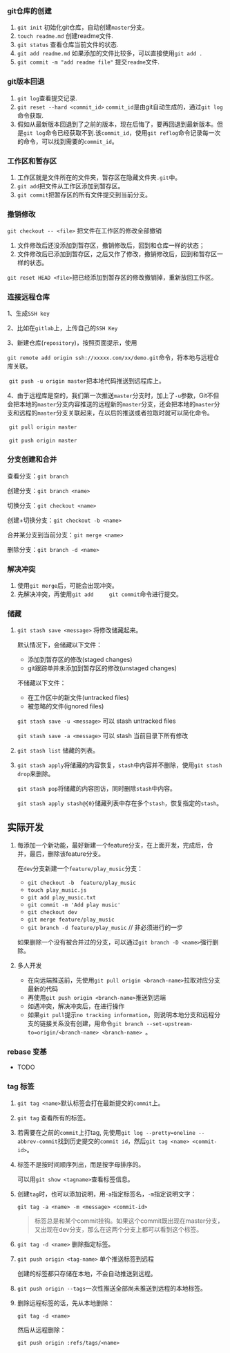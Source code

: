 ### git仓库的创建

1. `git init` 初始化git仓库，自动创建`master`分支。
2. `touch readme.md`  创建readme文件.
3. `git status` 查看仓库当前文件的状态.
4. `git add readme.md`  如果添加的文件比较多，可以直接使用`git add .`
5. `git commit -m "add readme file"`  提交`readme`文件.

### git版本回退

1. `git log`查看提交记录.
2. `git reset --hard <commit_id>` `commit_id`是由git自动生成的，通过`git log`命令获取.
3. 假如从最新版本回退到了之前的版本，现在后悔了，要再回退到最新版本。但是`git log`命令已经获取不到.该`commit_id`，使用`git reflog`命令记录每一次的命令，可以找到需要的`commit_id`。

### 工作区和暂存区

1. 工作区就是文件所在的文件夹，暂存区在隐藏文件夹`.git`中。
2. `git add`把文件从工作区添加到暂存区。
3. `git commit`把暂存区的所有文件提交到当前分支。

### 撤销修改

`git checkout -- <file>`  把文件在工作区的修改全部撤销

1. 文件修改后还没添加到暂存区，撤销修改后，回到和仓库一样的状态；
2. 文件修改后已添加到暂存区，之后又作了修改，撤销修改后，回到和暂存区一样的状态。

`git reset HEAD <file>`把已经添加到暂存区的修改撤销掉，重新放回工作区。

### 连接远程仓库

1、生成`SSH key`

2、比如在`gitlab`上，上传自己的`SSH Key`

3、新建仓库(`repository`)，按照页面提示，使用

​	`git remote add origin ssh://xxxxx.com/xx/demo.git`命令，将本地与远程仓库关联。

​	`git push -u origin master`把本地代码推送到远程库上。

4、由于远程库是空的，我们第一次推送`master`分支时，加上了`-u`参数，Git不但会把本地的`master`分支内容推送的远程新的`master`分支，还会把本地的`master`分支和远程的`master`分支关联起来，在以后的推送或者拉取时就可以简化命令。

​	`git pull origin master` 

​	`git push origin master`

### 分支创建和合并

查看分支：`git branch`

创建分支：`git branch <name>`

切换分支：`git checkout <name>`

创建+切换分支：`git checkout -b <name>`

合并某分支到当前分支：`git merge <name>`

删除分支：`git branch -d <name>`

### 解决冲突

1. 使用`git merge`后，可能会出现冲突。
2. 先解决冲突，再使用`git add     git commit`命令进行提交。

### 储藏

1. `git stash save <message>` 将修改储藏起来。

   默认情况下，会储藏以下文件：

   - 添加到暂存区的修改(staged changes)
   - git跟踪单并未添加到暂存区的修改(unstaged changes)

   不储藏以下文件：

   - 在工作区中的新文件(untracked files)
   - 被忽略的文件(ignored files)

   `git stash save -u <message>`  可以 stash  untracked files

   `git stash save -a <message>` 可以 stash 当前目录下所有修改

2. `git stash list` 储藏的列表。

3. `git stash apply`将储藏的内容恢复，`stash`中内容并不删除，使用`git stash drop`来删除。

   `git stash pop`将储藏的内容回访，同时删除`stash`中内容。

   `git stash apply stash@{0}`储藏列表中存在多个`stash`，恢复指定的`stash`。



## 实际开发

1. 每添加一个新功能，最好新建一个feature分支，在上面开发，完成后，合并，最后，删除该feature分支。

   在`dev`分支新建一个`feature/play_music`分支：

   - `git checkout -b  feature/play_music`
   - `touch play_music.js`
   - `git add play_music.txt`
   - `git commit -m 'Add play music'`
   - `git checkout dev`
   - `git merge feature/play_music`
   - `git branch -d feature/play_music` // 非必须进行的一步

   如果删除一个没有被合并过的分支，可以通过`git branch -D <name>`强行删除。

2. 多人开发

   - 在向远端推送前，先使用`git pull origin <branch-name>`拉取对应分支最新的代码
   - 再使用`git push origin <branch-name>`推送到远端
   - 如遇冲突，解决冲突后，在进行操作
   - 如果`git pull`提示`no tracking information`，则说明本地分支和远程分支的链接关系没有创建，用命令`git branch --set-upstream-to=origin/<branch-name> <branch-name> `。

### rebase 变基

- TODO

### tag 标签

1. `git tag <name>`默认标签会打在最新提交的`commit`上。

2. `git tag` 查看所有的标签。

3. 若需要在之前的`commit`上打tag, 先使用`git log --pretty=oneline --abbrev-commit`找到历史提交的`commit id`，然后`git tag <name> <commit-id>`。

4. 标签不是按时间顺序列出，而是按字母排序的。

   可以用`git show <tagname>`查看标签信息。

5. 创建`tag`时，也可以添加说明，用`-a`指定标签名，`-m`指定说明文字：

   ```
   git tag -a <name> -m <message> <commit-id>
   ```

   > 标签总是和某个commit挂钩。如果这个commit既出现在master分支，又出现在dev分支，那么在这两个分支上都可以看到这个标签。

6. `git tag -d <name>`  删除指定标签。

7. `git push origin <tag-name>` 单个推送标签到远程

   创建的标签都只存储在本地，不会自动推送到远程。

8. `git push origin --tags`一次性推送全部尚未推送到远程的本地标签。

9. 删除远程标签的话，先从本地删除：

   ```
   git tag -d <name>
   ```

   然后从远程删除：

   ```
   git push origin :refs/tags/<name>
   ```

   